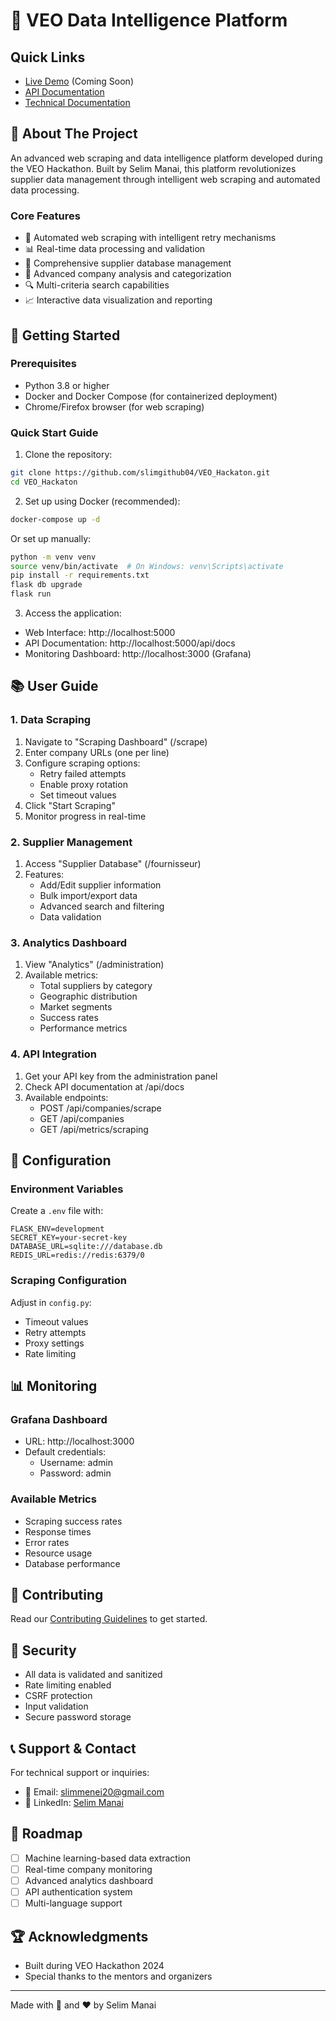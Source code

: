 # 🤖 VEO Data Intelligence Platform

## Quick Links
- [Live Demo](https://veo-scraper.herokuapp.com) (Coming Soon)
- [API Documentation](https://veo-scraper.herokuapp.com/api/docs)
- [Technical Documentation](./TECHNICAL.md)

## 🎯 About The Project
An advanced web scraping and data intelligence platform developed during the VEO Hackathon. Built by Selim Manai, this platform revolutionizes supplier data management through intelligent web scraping and automated data processing.

### Core Features
- 🔄 Automated web scraping with intelligent retry mechanisms
- 📊 Real-time data processing and validation
- 💼 Comprehensive supplier database management
- 🎯 Advanced company analysis and categorization
- 🔍 Multi-criteria search capabilities
- 📈 Interactive data visualization and reporting

## 🚀 Getting Started

### Prerequisites
- Python 3.8 or higher
- Docker and Docker Compose (for containerized deployment)
- Chrome/Firefox browser (for web scraping)

### Quick Start Guide

1. Clone the repository:
```bash
git clone https://github.com/slimgithub04/VEO_Hackaton.git
cd VEO_Hackaton
```

2. Set up using Docker (recommended):
```bash
docker-compose up -d
```

Or set up manually:
```bash
python -m venv venv
source venv/bin/activate  # On Windows: venv\Scripts\activate
pip install -r requirements.txt
flask db upgrade
flask run
```

3. Access the application:
- Web Interface: http://localhost:5000
- API Documentation: http://localhost:5000/api/docs
- Monitoring Dashboard: http://localhost:3000 (Grafana)

## 📚 User Guide

### 1. Data Scraping
1. Navigate to "Scraping Dashboard" (/scrape)
2. Enter company URLs (one per line)
3. Configure scraping options:
   - Retry failed attempts
   - Enable proxy rotation
   - Set timeout values
4. Click "Start Scraping"
5. Monitor progress in real-time

### 2. Supplier Management
1. Access "Supplier Database" (/fournisseur)
2. Features:
   - Add/Edit supplier information
   - Bulk import/export data
   - Advanced search and filtering
   - Data validation

### 3. Analytics Dashboard
1. View "Analytics" (/administration)
2. Available metrics:
   - Total suppliers by category
   - Geographic distribution
   - Market segments
   - Success rates
   - Performance metrics

### 4. API Integration
1. Get your API key from the administration panel
2. Check API documentation at /api/docs
3. Available endpoints:
   - POST /api/companies/scrape
   - GET /api/companies
   - GET /api/metrics/scraping

## 🔧 Configuration

### Environment Variables
Create a `.env` file with:
```
FLASK_ENV=development
SECRET_KEY=your-secret-key
DATABASE_URL=sqlite:///database.db
REDIS_URL=redis://redis:6379/0
```

### Scraping Configuration
Adjust in `config.py`:
- Timeout values
- Retry attempts
- Proxy settings
- Rate limiting

## 📊 Monitoring

### Grafana Dashboard
- URL: http://localhost:3000
- Default credentials:
  - Username: admin
  - Password: admin

### Available Metrics
- Scraping success rates
- Response times
- Error rates
- Resource usage
- Database performance

## 🤝 Contributing
Read our [Contributing Guidelines](CONTRIBUTING.md) to get started.

## 🔐 Security
- All data is validated and sanitized
- Rate limiting enabled
- CSRF protection
- Input validation
- Secure password storage

## 📞 Support & Contact
For technical support or inquiries:
- 📧 Email: slimmenei20@gmail.com
- 💼 LinkedIn: [Selim Manai](https://www.linkedin.com/in/selim-manai-186a4932a/)

## 🚀 Roadmap
- [ ] Machine learning-based data extraction
- [ ] Real-time company monitoring
- [ ] Advanced analytics dashboard
- [ ] API authentication system
- [ ] Multi-language support

## 🏆 Acknowledgments
- Built during VEO Hackathon 2024
- Special thanks to the mentors and organizers

---
Made with 🤖 and ❤️ by Selim Manai